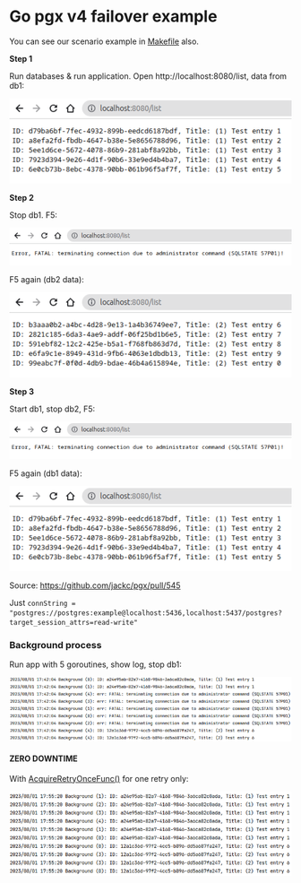 # Go pgx v4 failover example

You can see our scenario example in [Makefile](./Makefile) also.

**Step 1**

Run databases & run application.
Open http://localhost:8080/list, data from db1:

![db1](assets/db1.png)

**Step 2**

Stop db1. F5:

![fail](assets/fail.png)

F5 again (db2 data):

![db2](assets/db2.png)

**Step 3**

Start db1, stop db2, F5:

![fail](assets/fail.png)

F5 again (db1 data):

![db1](assets/db1.png)


Source: https://github.com/jackc/pgx/pull/545

Just `connString = "postgres://postgres:example@localhost:5436,localhost:5437/postgres?target_session_attrs=read-write"`

### Background process

Run app with 5 goroutines, show log, stop db1:

![fail_bg5](assets/fail_bg5.png)

#### ZERO DOWNTIME
With [AcquireRetryOnceFunc()](storage.go) for one retry only:

![fail_bg5_retry](assets/fail_bg5_retry.png)
